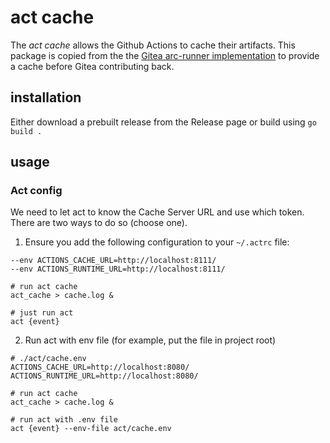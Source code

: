 # act cache

The *act cache* allows the Github Actions to cache their artifacts. This package is copied from the the [Gitea arc-runner implementation](https://gitea.com/gitea/act_runner/src/branch/main/internal/app/artifactcache) to provide a cache before Gitea contributing back.

## installation

Either download a prebuilt release from the Release page or build using `go build .`

## usage

### Act config
We need to let act to know the Cache Server URL and use which token. There are two ways to do so (choose one).

1. Ensure you add the following configuration to your `~/.actrc` file:
```
--env ACTIONS_CACHE_URL=http://localhost:8111/
--env ACTIONS_RUNTIME_URL=http://localhost:8111/

# run act cache
act_cache > cache.log &

# just run act
act {event}
```

2. Run act with env file (for example, put the file in project root) 
```
# ./act/cache.env
ACTIONS_CACHE_URL=http://localhost:8080/
ACTIONS_RUNTIME_URL=http://localhost:8080/

# run act cache
act_cache > cache.log &

# run act with .env file
act {event} --env-file act/cache.env
```
